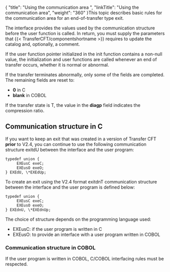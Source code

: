 {
    "title": "Using  the communication area ",
    "linkTitle": "Using the communication area",
    "weight": "360"
}<span id="Communication_area_structure__End_of_transfer_exit"></span>This topic describes basic rules for the communication area for an end-of-transfer
type exit.

The interface provides the values used by the communication structure
before the user function is called. In return, you must supply the parameters
that {{< TransferCFT/componentshortname  >}} requires to update the catalog and, optionally, a comment.

If the user function pointer initialized in the init function contains
a non-null value, the initialization and user functions are called whenever
an end of transfer occurs, whether it is normal or abnormal.

If the transfer terminates abnormally, only some of the fields are completed.
The remaining fields are reset to:

- **0**
    in C
- <span style="font-weight: bold;">blank</span>
    in COBOL

If the transfer state is T, the value in the <span style="font-weight: bold;">diagp</span>
field indicates the compression ratio.

<span id="Communication_structure_in_C_language"></span>

## Communication structure in C

If you want to keep an exit that was created in a version of Transfer
CFT <span style="font-weight: bold;">prior</span> to V2.4, you can continue
to use the following communication structure exitdU between the interface
and the user program:

```
typedef union {
     EXEusC exeC;
     EXEusO exeO;
} EXEdU, \*EXEdUp;
```

To create an exit using the V2.4 format exitdnT communication
structure between the interface and the user program is defined below:

```
typedef union {
     EXEusC exeC;
     EXEusO exeO;
} EXEdnU, \*EXEdnUp;
```

The choice of structure depends on the programming language used:

- EXEusC:
    if the user program is written in C
- EXEusO:
    to provide an interface with a user program written in COBOL

<span id="Communication_structure_in_COBOL"></span>

### Communication structure in COBOL

If the user program is written in COBOL, C/COBOL interfacing rules must
be respected.
